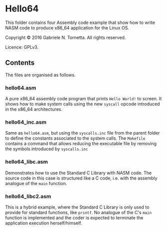 # Hello64

This folder contains four Assembly code example that show how to write NASM code to produce x86_64 application for the Linux OS.

Copyright © 2016 Gabriele N. Tornetta. All rights reserved.

Licence: GPLv3.

## Contents

The files are organised as follows.

### hello64.asm

A pure x86_64 assembly code program that prints `Hello World!` to screen. It shows how to make system calls using the new `syscall` opcode introduced in the x86_64 architectures.

### hello64_inc.asm

Same as `hello64.asm`, but using the `syscalls.inc` file from the parent folder to define the constants associated to the system calls. The `Makefile` contains a command that allows reducing the executable file by removing the symbols introduced by `syscalls.inc`

### hello64_libc.asm

Demonstrates how to use the Standard C Library with NASM code. The source code in this case is structured like a C code, i.e. with the assembly analogue of the `main` function.

### hello64_libc2.asm

This is a hybrid example, where the Standard C Library is only used to provide for standard functions, like `printf`. No analogue of the C's `main` function is implemented and the coder is expected to terminate the application execution herself/himself.
